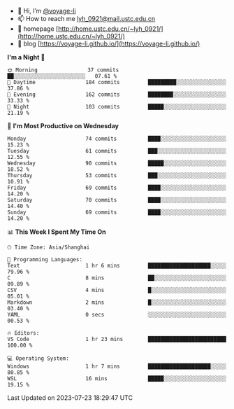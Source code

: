 - 👋 Hi, I’m [@voyage-li](https://github.com/voyage-li/)
- 📫 How to reach me [lyh_0921@mail.ustc.edu.cn](mailto:lyh_0921@mail.ustc.edu.cn)
- 👯 homepage [http://home.ustc.edu.cn/~lyh_0921/](http://home.ustc.edu.cn/~lyh_0921/)
- 🥤 blog [https://voyage-li.github.io/](https://voyage-li.github.io/)

<!--START_SECTION:waka-->
**I'm a Night 🦉** 

```text
🌞 Morning                37 commits          ██░░░░░░░░░░░░░░░░░░░░░░░   07.61 % 
🌆 Daytime                184 commits         █████████░░░░░░░░░░░░░░░░   37.86 % 
🌃 Evening                162 commits         ████████░░░░░░░░░░░░░░░░░   33.33 % 
🌙 Night                  103 commits         █████░░░░░░░░░░░░░░░░░░░░   21.19 % 
```
📅 **I'm Most Productive on Wednesday** 

```text
Monday                   74 commits          ████░░░░░░░░░░░░░░░░░░░░░   15.23 % 
Tuesday                  61 commits          ███░░░░░░░░░░░░░░░░░░░░░░   12.55 % 
Wednesday                90 commits          █████░░░░░░░░░░░░░░░░░░░░   18.52 % 
Thursday                 53 commits          ███░░░░░░░░░░░░░░░░░░░░░░   10.91 % 
Friday                   69 commits          ████░░░░░░░░░░░░░░░░░░░░░   14.20 % 
Saturday                 70 commits          ████░░░░░░░░░░░░░░░░░░░░░   14.40 % 
Sunday                   69 commits          ████░░░░░░░░░░░░░░░░░░░░░   14.20 % 
```


📊 **This Week I Spent My Time On** 

```text
🕑︎ Time Zone: Asia/Shanghai

💬 Programming Languages: 
Text                     1 hr 6 mins         ████████████████████░░░░░   79.96 % 
C                        8 mins              ██░░░░░░░░░░░░░░░░░░░░░░░   09.89 % 
CSV                      4 mins              █░░░░░░░░░░░░░░░░░░░░░░░░   05.01 % 
Markdown                 2 mins              █░░░░░░░░░░░░░░░░░░░░░░░░   03.40 % 
YAML                     0 secs              ░░░░░░░░░░░░░░░░░░░░░░░░░   00.53 % 

🔥 Editors: 
VS Code                  1 hr 23 mins        █████████████████████████   100.00 % 

💻 Operating System: 
Windows                  1 hr 7 mins         ████████████████████░░░░░   80.85 % 
WSL                      16 mins             █████░░░░░░░░░░░░░░░░░░░░   19.15 % 
```


 Last Updated on 2023-07-23 18:29:47 UTC
<!--END_SECTION:waka-->